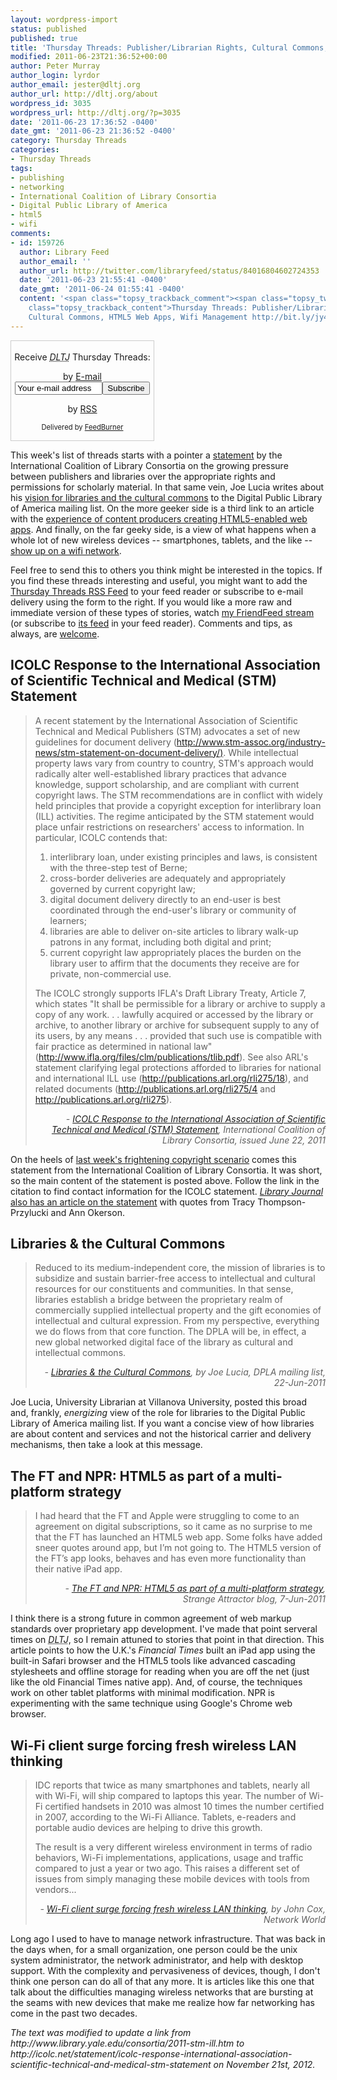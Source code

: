 ```yaml
---
layout: wordpress-import
status: published
published: true
title: 'Thursday Threads: Publisher/Librarian Rights, Cultural Commons, HTML5 Web Apps, Wifi Management'
modified: 2011-06-23T21:36:52+00:00
author: Peter Murray
author_login: lyrdor
author_email: jester@dltj.org
author_url: http://dltj.org/about
wordpress_id: 3035
wordpress_url: http://dltj.org/?p=3035
date: '2011-06-23 17:36:52 -0400'
date_gmt: '2011-06-23 21:36:52 -0400'
category: Thursday Threads
categories:
- Thursday Threads
tags:
- publishing
- networking
- International Coalition of Library Consortia
- Digital Public Library of America
- html5
- wifi
comments:
- id: 159726
  author: Library Feed
  author_email: ''
  author_url: http://twitter.com/libraryfeed/status/84016804602724353
  date: '2011-06-23 21:55:41 -0400'
  date_gmt: '2011-06-24 01:55:41 -0400'
  content: '<span class="topsy_trackback_comment"><span class="topsy_twitter_username"><span
    class="topsy_trackback_content">Thursday Threads: Publisher/Librarian Rights,
    Cultural Commons, HTML5 Web Apps, Wifi Management http://bit.ly/jy49Ly</span></span>'
---
```

<div id="feedburner-thursday-threads-email-2011w25" class="wp-caption alignright noprint noFrontPage" style="width: 230px;">
<form style="border: 1px solid rgb(204, 204, 204); padding: 3px; margin: 0pt; text-align: center;" action="http://feedburner.google.com/fb/a/mailverify" method="post" target="popupwindow" onsubmit="window.open('http://feedburner.google.com/fb/a/mailverify?uri=thursday-threads', 'popupwindow', 'scrollbars=yes,width=550,height=520');return true">
<p>Receive <i><acronym title="Disruptive Library Technology Jester">DLTJ</acronym></i> Thursday Threads:</p>
<p>by&nbsp;<a href="http://feedburner.google.com/fb/a/mailverify?uri=thursday-threads&amp;loc=en_US" title="D.L.T.J. Thursday Threads Email Subscription">E-mail</a><br /><input style="width: 140px;" name="email" value="Your e-mail address" onfocus="if (this.defaultValue==this.value) this.value = ''" type="text"/><input value="thursday-threads" name="uri" type="hidden"/><input name="loc" value="en_US" type="hidden"/><input value="Subscribe" type="submit"/></p>
<p>by&nbsp;<a href="http://feeds.dltj.org/thursday-threads/" title="D.L.T.J. Thursday Threads RSS Feed">RSS</a></p>
<p style="font-size: 80%;">Delivered by <a href="http://feedburner.google.com" target="_blank" title="Google Feedburner Service">FeedBurner</a></p>
</form>
</div>
<p>This week's list of threads starts with a pointer a <a href="#p3035-icolc">statement</a> by the International Coalition of Library Consortia on the growing pressure between publishers and libraries over the appropriate rights and permissions for scholarly material.  In that same vein, Joe Lucia writes about his <a href="#p3035-dpla">vision for libraries and the cultural commons</a> to the Digital Public Library of America mailing list.  On the more geeker side is a third link to an article with the <a href="#p3035-html5">experience of content producers creating HTML5-enabled web apps</a>.  And finally, on the far geeky side, is a view of what happens when a whole lot of new wireless devices -- smartphones, tablets, and the like -- <a href="#p3035-wifi">show up on a wifi network</a>.</p>
<p>Feel free to send this to others you think might be interested in the topics.  If you find these threads interesting and useful, you might want to add the <a href="http://feeds.dltj.org/thursday-threads/" title="RSS Feed for DLTJ Thursday Threads">Thursday Threads RSS Feed</a> to your feed reader or subscribe to e-mail delivery using the form to the right.  If you would like a more raw and immediate version of these types of stories, watch <a href="http://friendfeed.com/dltj" title="Peter Murray - FriendFeed">my FriendFeed stream</a> (or subscribe to <a href="http://friendfeed.com/dltj?format=atom" title="Atom feed for Peter Murray's FriendFeed account">its feed</a> in your feed reader).  Comments and tips, as always, are <a href="/contact">welcome</a>.</p>
<h2 id="p3035-icolc">ICOLC Response to the International Association of Scientific Technical and Medical (STM) Statement</h2>
<blockquote><p>A recent statement by the International Association of Scientific Technical and Medical Publishers (STM) advocates a set of new guidelines for document delivery (<a href="http://www.stm-assoc.org/industry-news/stm-statement-on-document-delivery/" title="STM Statement on Document Delivery | STM">http://www.stm-assoc.org/industry-news/stm-statement-on-document-delivery/)</a>. While intellectual property laws vary from country to country, STM's approach would radically alter well-established library practices that advance knowledge, support scholarship, and are compliant with current copyright laws.  The STM recommendations are in conflict with widely held principles that provide a copyright exception for interlibrary loan (ILL) activities. The regime anticipated by the STM statement would place unfair restrictions on researchers' access to information. In particular, ICOLC contends that:</p>
<ol type="1" start="1">
<li>interlibrary loan, under existing principles and laws, is consistent with the three-step test of Berne;</li>
<li>cross-border deliveries are adequately and appropriately governed by current copyright law;</li>
<li>digital document delivery directly to an end-user is best coordinated through the end-user's library or community of learners;</li>
<li>libraries are able to deliver on-site articles to library walk-up patrons in any format, including both digital and print;</li>
<li>current copyright law appropriately places the burden on the library user to affirm that the documents they receive are for private, non-commercial use.</li>
</ol>
<p>The ICOLC strongly supports IFLA's Draft Library Treaty, Article 7, which states "It shall be permissible for a library or archive to supply a copy of any work. . . lawfully acquired or accessed by the library or archive, to another library or archive for subsequent supply to any of its users, by any means . . . provided that such use is compatible with fair practice as determined in national law" (<a href="http://www.ifla.org/files/clm/publications/tlib.pdf" title="http://www.ifla.org/files/clm/publications/tlib.pdf">http://www.ifla.org/files/clm/publications/tlib.pdf</a>). See also ARL's statement clarifying legal protections afforded to libraries for national and international ILL use (<a href="http://publications.arl.org/rli275/18" title="Research Library Issues, no. 275 (June 2011)<br />
                    page 18">http://publications.arl.org/rli275/18</a>), and related documents (<a href="http://publications.arl.org/rli275/4" title="Research Library Issues, no. 275 (June 2011)<br />
                    page 4">http://publications.arl.org/rli275/4</a> and <a href="http://publications.arl.org/rli275" title="Research Library Issues, no. 275 (June 2011)">http://publications.arl.org/rli275</a>).</p>
<div style="text-align: right; width: 100%;"><cite>- <a href="http://icolc.net/statement/icolc-response-international-association-scientific-technical-and-medical-stm-statement" title="http://www.library.yale.edu/consortia/2011-stm-ill.htm">ICOLC Response to the International Association of Scientific Technical and Medical (STM) Statement</a>, International Coalition of Library Consortia, issued June 22, 2011</cite></div>
</blockquote>
<p>On the heels of <a href="/article/thursday-threads-2011w24/#p3020-copyright">last week's frightening copyright scenario</a> comes this statement from the International Coalition of Library Consortia.  It was short, so the main content of the statement is posted above.  Follow the link in the citation to find contact information for the ICOLC statement.  <a href="http://www.libraryjournal.com/lj/home/891083-264/coalition_of_library_consortia_joins.html.csp" title="Coalition of Library Consortia Joins ARL in Opposing Publishers' Position on International ILL | Library Journal"><i>Library Journal</i> also has an article on the statement</a> with quotes from Tracy Thompson-Przylucki and Ann Okerson.</p>
<h2 id="p3035-dpla">Libraries &amp; the Cultural Commons</h2>
<blockquote><p>Reduced to its medium-independent core, the mission of libraries is to subsidize and sustain barrier-free access to intellectual and cultural resources for our constituents and communities. In that sense, libraries establish a bridge between the proprietary realm of commercially supplied intellectual property and the gift economies of intellectual and cultural expression. From my perspective, everything we do flows from that core function. The DPLA will be, in effect, a new global networked digital face of the library as cultural and intellectual commons.
<div style="text-align: right; width: 100%;"><cite>- <a href="https://cyber.law.harvard.edu/lists/arc/dpla-discussion/2011-06/msg00109.html">Libraries &amp; the Cultural Commons</a>, by Joe Lucia, DPLA mailing list, 22-Jun-2011</cite></div>
</blockquote>
<p>Joe Lucia, University Librarian at Villanova University, posted this broad and, frankly, <em>energizing</em> view of the role for libraries to the Digital Public Library of America mailing list.  If you want a concise view of how libraries are about content and services and not the historical carrier and delivery mechanisms, then take a look at this message.</p>
<h2 id="p3035-html5">The FT and NPR: HTML5 as part of a multi-platform strategy</h2>
<blockquote><p>I had heard that the FT and Apple were struggling to come to an agreement on digital subscriptions, so it came as no surprise to me that the FT has launched an HTML5 web app. Some folks have added sneer quotes around app, but I&rsquo;m not going to. The HTML5 version of the FT&rsquo;s app looks, behaves and has even more functionality than their native iPad app.
<div style="text-align: right; width: 100%;"><cite>- <a href="http://charman-anderson.com/2011/06/07/the-ft-and-npr-html5-as-part-of-a-multi-platform-strategy/" title="The FT and NPR: HTML5 as part of a multi-platform strategy | Strange Attractor blog">The FT and NPR: HTML5 as part of a multi-platform strategy</a>, Strange Attractor blog, 7-Jun-2011</cite></div>
</blockquote>
<p>I think there is a strong future in common agreement of web markup standards over proprietary app development.  I've made that point serveral times on <i><acronym title="Disruptive Library Technology Jester">DLTJ</acronym></i>, so I remain attuned to stories that point in that direction.  This article points to how the U.K.'s <i>Financial Times</i> built an iPad app using the built-in Safari browser and the HTML5 tools like advanced cascading stylesheets and offline storage for reading when you are off the net (just like the old Financial Times native app).  And, of course, the techniques work on other tablet platforms with minimal modification.  NPR is experimenting with the same technique using Google's Chrome web browser.</p>
<h2 id="p3035-wifi">Wi-Fi client surge forcing fresh wireless LAN thinking</h2>
<blockquote><p>IDC reports that twice as many smartphones and tablets, nearly all with Wi-Fi, will ship compared to laptops this year. The number of Wi-Fi certified handsets in 2010 was almost 10 times the number certified in 2007, according to the Wi-Fi Alliance. Tablets, e-readers and portable audio devices are helping to drive this growth.</p>
<p>The result is a very different wireless environment in terms of radio behaviors, Wi-Fi implementations, applications, usage and traffic compared to just a year or two ago. This raises a different set of issues from simply managing these mobile devices with tools from vendors...</p>
<div style="text-align: right; width: 100%;"><cite>- <a href="http://www.networkworld.com/news/2011/062011-wifi-explosion.html" title="Wi-Fi client surge forcing fresh wireless LAN thinking | Network World">Wi-Fi client surge forcing fresh wireless LAN thinking</a>, by John Cox, Network World</cite></div>
</blockquote>
<p>Long ago I used to have to manage network infrastructure.  That was back in the days when, for a small organization, one person could be the unix system administrator, the network administrator, and help with desktop support.  With the complexity and pervasiveness of devices, though, I don't think one person can do all of that any more.  It is articles like this one that talk about the difficulties managing wireless networks that are bursting at the seams with new devices that make me realize how far networking has come in the past two decades.
<p style="padding:0;margin:0;font-style:italic;">The text was modified to update a link from http://www.library.yale.edu/consortia/2011-stm-ill.htm to http://icolc.net/statement/icolc-response-international-association-scientific-technical-and-medical-stm-statement on November 21st, 2012.</p>
